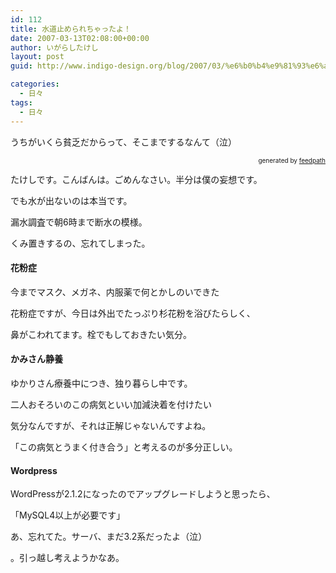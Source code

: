 ```yaml
---
id: 112
title: 水道止められちゃったよ！
date: 2007-03-13T02:08:00+00:00
author: いがらしたけし
layout: post
guid: http://www.indigo-design.org/blog/2007/03/%e6%b0%b4%e9%81%93%e6%ad%a2%e3%82%81%e3%82%89%e3%82%8c%e3%81%a1%e3%82%83%e3%81%a3%e3%81%9f%e3%82%88%ef%bc%81/

categories:
  - 日々
tags:
  - 日々
---
```

うちがいくら貧乏だからって、そこまでするなんて（泣）

<div style="text-align: right;font-size: 10px">
  &nbsp;&nbsp;<span>generated by <a href="http://feedpath.jp">feedpath</a></span>
</div>

<!--more-->

たけしです。こんばんは。ごめんなさい。半分は僕の妄想です。
  
でも水が出ないのは本当です。
  
漏水調査で朝6時まで断水の模様。
  
くみ置きするの、忘れてしまった。
  


#### 花粉症

今までマスク、メガネ、内服薬で何とかしのいできた
  
花粉症ですが、今日は外出でたっぷり杉花粉を浴びたらしく、
  
鼻がこわれてます。栓でもしておきたい気分。

#### かみさん静養

ゆかりさん療養中につき、独り暮らし中です。
  
二人おそろいのこの病気といい加減決着を付けたい
  
気分なんですが、それは正解じゃないんですよね。
  
「この病気とうまく付き合う」と考えるのが多分正しい。
  


#### Wordpress

WordPressが2.1.2になったのでアップグレードしようと思ったら、

「MySQL4以上が必要です」

あ、忘れてた。サーバ、まだ3.2系だったよ（泣）
  
。引っ越し考えようかなあ。
